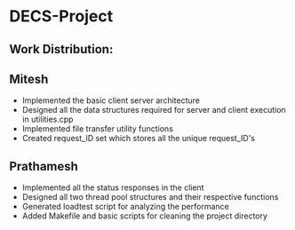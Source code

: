 # DECS-Project

## Work Distribution:

## Mitesh
- Implemented the basic client server architecture
- Designed all the data structures required for server and client execution in utilities.cpp
- Implemented file transfer utility functions
- Created request_ID set which stores all the unique request_ID's

## Prathamesh
- Implemented all the status responses in the client
- Designed all two thread pool structures and their respective functions
- Generated loadtest script for analyzing the performance
- Added Makefile and basic scripts for cleaning the project directory
  
